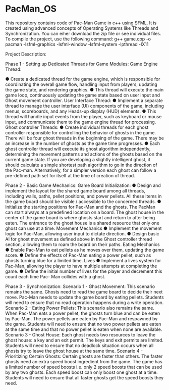 # PacMan_OS
This repository contains code of Pac-Man Game in c++ using SFML. It is created using advanced concepts of Operating Systems like Threads and Synchronization.
You can eiher download the zip file or see individual files.
To compile the project, use the following command:
g++ game.cpp -o pacman -lsfml-graphics -lsfml-window -lsfml-system -lpthread -lX11

Project Description:

Phase 1 - Setting up Dedicated Threads for Game Modules:
Game Engine Thread:

● Create a dedicated thread for the game engine, which is responsible for coordinating the
overall game flow, handling input from players, updating the game state, and rendering
graphics.
● This thread will execute the main game loop, continuously updating the game state based
on user input and Ghost movement controller.
User Interface Thread:
● Implement a separate thread to manage the user interface (UI) components of the game,
including menus, scoreboards, and any Heads-up display (HUD) elements.
● This thread will handle input events from the player, such as keyboard or mouse input, and
communicate them to the game engine thread for processing.
Ghost controller Threads:
● Create individual threads for each ghost controller responsible for controlling the behavior
of ghosts in the game. There will be four ghost threads in the beginning of the game. There
may be an increase in the number of ghosts as the game time progresses.
● Each ghost controller thread will execute its ghost algorithm independently, determining
the movement patterns and actions of the ghosts based on the current game state. If you are
developing a slightly intelligent ghost, it should calculate a simple shortest path algorithm
to go in the direction of the Pac-man. Alternatively, for a simpler version each ghost can
follow a pre-defined path set for itself at the time of creation of thread.

Phase 2 - Basic Game Mechanics:
Game Board Initialization:
● Design and implement the layout for the shared game board among all threads, including
walls, paths, pellet positions, and power pellets. All these items in the game board should
be visible / accessible to the concerned threads.
● Initialize the starting positions for Pac-Man and the ghosts. The PacMan can start always
at a predefined location on a board. The ghost house in the center of the game board is
where ghosts start and return to after being eaten. The entrance to the ghost house is a
shared resource that only one ghost can use at a time.
Movement Mechanics
● Implement the movement logic for Pac-Man, allowing user input to dictate direction.
● Design basic AI for ghost movement as defined above in the Ghost controller thread
section, allowing them to roam the board on their paths.
Eating Mechanics
● Enable Pac-Man to eat pellets as he moves over them, updating the game score.
● Define the effects of Pac-Man eating a power pellet, such as ghosts turning blue for a
limited time.
Lives
● Implement a lives system for Pac-Man, allowing the player to have multiple attempts at
completing the game.
● Define the initial number of lives for the player and decrement this count each time Pac-
Man collides with a ghost.

Phase 3 - Synchronization:
Scenario 1 - Ghost Movement: This scenario remains the same. Ghosts need to read the game
board to decide their next move. Pac-Man needs to update the game board by eating pellets.
Students will need to ensure that no read operation happens during a write operation.
Scenario 2 - Eating Power Pellets: This scenario also remains the same. When Pac-Man eats a
power pellet, the ghosts turn blue and can be eaten by Pac-Man. The power pellets are eaten by
Pac-Man and respawned by the game. Students will need to ensure that no two power pellets are
eaten at the same time and that no power pellet is eaten when none are available.
Scenario 3 - Ghost House: Each ghost needs two resources to leave the ghost house: a key and
an exit permit. The keys and exit permits are limited. Students will need to ensure that no deadlock
situation occurs when all ghosts try to leave the ghost house at the same time.
Scenario 4 - Prioritizing Certain Ghosts: Certain ghosts are faster than others. The faster ghosts
need an extra speed boost ingredient from the game. The game has a limited number of speed
boosts i.e. only 2 speed boosts that can be used by any two ghosts. Each speed boost can only boost
one ghost at a time. Students will need to ensure that all faster ghosts get the speed boosts they
need.
